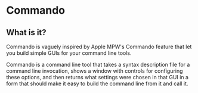 #  Commando

## What is it?

Commando is vaguely inspired by Apple MPW's Commando feature that let you build simple GUIs for your command line tools.

Commando is a command line tool that takes a syntax description file for a command line invocation, shows a window with controls for configuring these options, and then returns what settings were chosen in that GUI in a form that should make it easy to build the command line from it and call it.

